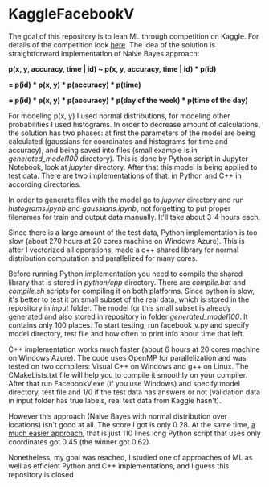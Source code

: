 # KaggleFacebookV

The goal of this repository is to lean ML through competition on Kaggle. For details of the competition look [here](https://www.kaggle.com/c/facebook-v-predicting-check-ins#description). The idea of the solution is straightforward implementation of Naive Bayes approach:

**p(x, y, accuracy, time | id) ~  p(x, y, accuracy, time | id) * p(id)**

**= p(id) * p(x, y) * p(accuracy) * p(time)**

**= p(id) * p(x, y) * p(accuracy) * p(day of the week) * p(time of the day)**

For modeling p(x, y) I used normal distributions, for modeling other probabilities I used histograms. In order to decrease amount of calculations, the solution has two phases: at first the parameters of the model are being calculated (gaussians for coordinates and histograms for time and accuracy), and being saved into files (small example is in *generated_model100* directory). This is done by Python script in Jupyter Notebook, look at *jupyter* directory. After that this model is being applied to test data. There are two implementations of that: in Python and C++ in according directories.

In order to generate files with the model go to *jupyter* directory and run *histograms.ipynb* and *gaussians.ipynb*, not forgetting to put proper filenames for train and output data manually. It'll take about 3-4 hours each. 

Since there is a large amount of the test data, Python implementation is too slow (about 270 hours at 20 cores machine on Windows Azure). This is after I vectorized all operations, made a c++ shared library for normal distribution computation and parallelized for many cores. 

Before running Python implementation you need to compile the shared library that is stored in *python/cpp* directory. There are *compile.bat* and *compile.sh* scripts for compiling it on both platforms. Since python is slow, it's better to test it on small subset of the real data, which is stored in the repository in *input* folder. The model for this small subset is already generated and also stored in repository in folder *generated_model100*. It contains only 100 places. To start testing, run facebook_v.py and specify model directory, test file and how often to print info about time that left.

C++ implementation works much faster (about 6 hours at 20 cores machine on Windows Azure). The code uses OpenMP for parallelization and was tested on two compilers: Visual C++ on Windows and g++ on Linux. The CMakeLists.txt file will help you to compile it smoothly on your compiler. After that run FacebookV.exe (if you use Windows) and specify  model directory, test file and 1/0 if the test data has answers or not (validation data in input folder has true labels, real test data from Kaggle hasn't). 

However this approach (Naive Bayes with normal distribution over locations) isn't good at all. The score I got is only 0.28. At the same time, [a much easier approach](https://www.kaggle.com/zfturbo/facebook-v-predicting-check-ins/mad-scripts-battle), that is just 110 lines long Python script that uses only coordinates got 0.45 (the winner got 0.62). 

Nonetheless, my goal was reached, I studied one of approaches of ML as well as efficient Python and C++ implementations, and I guess this repository is closed

